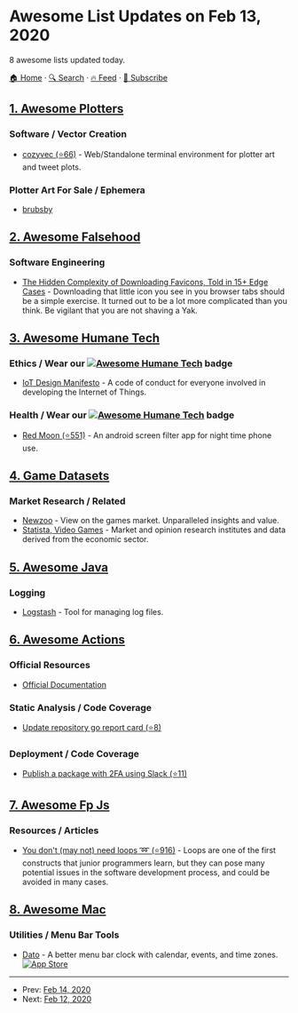 # Awesome List Updates on Feb 13, 2020

8 awesome lists updated today.

[🏠 Home](/README.md) · [🔍 Search](https://www.trackawesomelist.com/search/) · [🔥 Feed](https://www.trackawesomelist.com/rss.xml) · [📮 Subscribe](https://trackawesomelist.us17.list-manage.com/subscribe?u=d2f0117aa829c83a63ec63c2f&id=36a103854c)



## [1. Awesome Plotters](/content/beardicus/awesome-plotters/README.md)

### Software / Vector Creation

*   [cozyvec (⭐66)](https://github.com/brubsby/cozyvec) - Web/Standalone terminal environment for plotter art and tweet plots.

### Plotter Art For Sale / Ephemera

*   [brubsby](http://shop.brubsby.com/)

## [2. Awesome Falsehood](/content/kdeldycke/awesome-falsehood/README.md)

### Software Engineering

*   [The Hidden Complexity of Downloading Favicons, Told in 15+ Edge Cases](https://www.simplecto.com/complexity-downloading-favicons-told-in-15-plus-edge-cases/) - Downloading that little icon you see in you browser tabs should be a simple exercise. It turned out to be a lot more complicated than you think. Be vigilant that you are not shaving a Yak.

## [3. Awesome Humane Tech](/content/humanetech-community/awesome-humane-tech/README.md)

### Ethics / Wear our   [![Awesome Humane Tech](https://raw.githubusercontent.com/humanetech-community/awesome-humane-tech/main/humane-tech-badge.svg?sanitize=true)](https://github.com/humanetech-community/awesome-humane-tech)   badge

*   [IoT Design Manifesto](https://www.iotmanifesto.com/) - A code of conduct for everyone involved in developing the Internet of Things.

### Health / Wear our   [![Awesome Humane Tech](https://raw.githubusercontent.com/humanetech-community/awesome-humane-tech/main/humane-tech-badge.svg?sanitize=true)](https://github.com/humanetech-community/awesome-humane-tech)   badge

*   [Red Moon (⭐551)](https://github.com/LibreShift/red-moon) - An android screen filter app for night time phone use.

## [4. Game Datasets](/content/leomaurodesenv/game-datasets/README.md)

### Market Research / Related

*   [Newzoo](https://newzoo.com/) - View on the games market. Unparalleled insights and value.
*   [Statista, Video Games](https://www.statista.com/topics/868/video-games/) - Market and opinion research institutes and data derived from the economic sector.

## [5. Awesome Java](/content/akullpp/awesome-java/README.md)

### Logging

*   [Logstash](https://www.elastic.co/logstash) - Tool for managing log files.

## [6. Awesome Actions](/content/sdras/awesome-actions/README.md)

### Official Resources

*   [Official Documentation](https://help.github.com/en/actions)

### Static Analysis / Code Coverage

*   [Update repository go report card (⭐8)](https://github.com/creekorful/goreportcard-action)

### Deployment / Code Coverage

*   [Publish a package with 2FA using Slack (⭐11)](https://github.com/erezrokah/2fa-with-slack-action)

## [7. Awesome Fp Js](/content/stoeffel/awesome-fp-js/README.md)

### Resources / Articles

*   [You don't (may not) need loops ➿ (⭐916)](https://github.com/you-dont-need/You-Dont-Need-Loops) - Loops are one of the first constructs that junior programmers learn, but they can pose many potential issues in the software development process, and could be avoided in many cases.

## [8. Awesome Mac](/content/jaywcjlove/awesome-mac/README.md)

### Utilities / Menu Bar Tools

*   [Dato](https://sindresorhus.com/dato) - A better menu bar clock with calendar, events, and time zones. [![App Store](https://jaywcjlove.github.io/sb/ico/min-app-store.svg "App Store Software")](https://apps.apple.com/us/app/dato/id1470584107)

---

- Prev: [Feb 14, 2020](/content/2020/02/14/README.md)
- Next: [Feb 12, 2020](/content/2020/02/12/README.md)